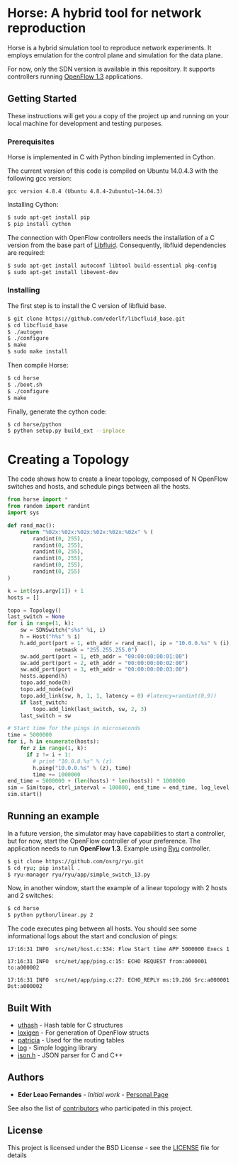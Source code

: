 # Horse: A hybrid tool for network reproduction

Horse is a hybrid simulation tool to reproduce network experiments. 
It employs emulation for the control plane and simulation for the data plane.

For now, only the SDN version is available in this repository. It supports controllers
running [OpenFlow 1.3](https://www.opennetworking.org/images/stories/downloads/sdn-resources/onf-specifications/openflow/openflow-spec-v1.3.1.pdf) applications. 

## Getting Started

These instructions will get you a copy of the project up and running on your local machine for development and testing purposes. 

### Prerequisites

Horse is implemented in C with Python binding implemented in Cython.

The current version of this code is compiled on Ubuntu 14.0.4.3 with the following gcc version:
```
gcc version 4.8.4 (Ubuntu 4.8.4-2ubuntu1~14.04.3)
```

Installing Cython:

```bash
$ sudo apt-get install pip
$ pip install cython
```

The connection with OpenFlow controllers needs the installation of a C version from the base part of [Libfluid](http://opennetworkingfoundation.github.io/libfluid/). Consequently, libfluid dependencies are required:

```bash
$ sudo apt-get install autoconf libtool build-essential pkg-config
$ sudo apt-get install libevent-dev 

```

### Installing

The first step is to install the C version of libfluid base.

```bash
$ git clone https://github.com/ederlf/libcfluid_base.git
$ cd libcfluid_base
$ ./autogen
$ ./configure
$ make
$ sudo make install
```

Then compile Horse:

```bash
$ cd horse
$ ./boot.sh
$ ./configure
$ make
```

Finally, generate the cython code:

```bash
$ cd horse/python
$ python setup.py build_ext --inplace
```

# Creating a Topology

The code shows how to create a linear topology, composed of N OpenFlow switches and hosts, and schedule pings between all the hosts. 

```python
from horse import *
from random import randint
import sys

def rand_mac():
    return "%02x:%02x:%02x:%02x:%02x:%02x" % (
        randint(0, 255),
        randint(0, 255),
        randint(0, 255),
        randint(0, 255),
        randint(0, 255),
        randint(0, 255)
)

k = int(sys.argv[1]) + 1
hosts = []

topo = Topology()
last_switch = None
for i in range(1, k):
    sw = SDNSwitch("s%s" %i, i)
    h = Host("h%s" % i)
    h.add_port(port = 1, eth_addr = rand_mac(), ip = "10.0.0.%s" % (i), 
               netmask = "255.255.255.0")
    sw.add_port(port = 1, eth_addr = "00:00:00:00:01:00")
    sw.add_port(port = 2, eth_addr = "00:00:00:00:02:00")
    sw.add_port(port = 3, eth_addr = "00:00:00:00:03:00")
    hosts.append(h)
    topo.add_node(h)
    topo.add_node(sw)
    topo.add_link(sw, h, 1, 1, latency = 0) #latency=randint(0,9))
    if last_switch:
        topo.add_link(last_switch, sw, 2, 3)
    last_switch = sw

# Start time for the pings in microseconds
time = 5000000
for i, h in enumerate(hosts):
    for z in range(1, k):
      if z != i + 1:
        # print "10.0.0.%s" % (z)
        h.ping("10.0.0.%s" % (z), time)
        time += 1000000
end_time = 5000000 + (len(hosts) * len(hosts)) * 1000000  
sim = Sim(topo, ctrl_interval = 100000, end_time = end_time, log_level = LogLevels.LOG_INFO)
sim.start()
```

## Running an example

In a future version, the simulator may have capabilities to start a controller, but for now, start the OpenFlow controller of your preference. The application needs to run **OpenFlow 1.3**. 
Example using [Ryu](https://github.com/osrg/ryu) controller.

```bash
$ git clone https://github.com/osrg/ryu.git
$ cd ryu; pip install .
$ ryu-manager ryu/ryu/app/simple_switch_13.py
```

Now, in another window, start the example of a linear topology with 2 hosts and 2 switches:

```bash
$ cd horse
$ python python/linear.py 2
```

The code executes ping between all hosts. You should see some informational logs about the start and conclusion of pings:

```
17:16:31 INFO  src/net/host.c:334: Flow Start time APP 5000000 Execs 1

17:16:31 INFO  src/net/app/ping.c:15: ECHO REQUEST from:a000001 to:a000002

17:16:31 INFO  src/net/app/ping.c:27: ECHO_REPLY ms:19.266 Src:a000001 Dst:a000002
```

## Built With

* [uthash](https://troydhanson.github.io/uthash/) - Hash table for C structures
* [loxigen](https://github.com/floodlight/loxigen) - For generation of OpenFlow structs
* [patricia](https://github.com/jsommers/pytricia) - Used for the routing tables
* [log](https://github.com/rxi/log.c) - Simple logging library
* [json.h](https://github.com/sheredom/json.h) - JSON parser for C and C++

## Authors

* **Eder Leao Fernandes** - *Initial work* - [Personal Page](www.eecs.qmul.ac.uk/~eleao/)

See also the list of [contributors](https://github.com/ederlf/horse/contributors) who participated in this project.

## License

This project is licensed under the BSD License - see the [LICENSE](https://github.com/ederlf/horse/docs/LICENSE) file for details

